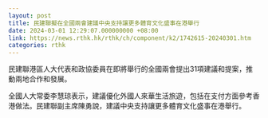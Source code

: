 ```yaml
---
layout: post
title: 民建聯擬在全國兩會建議中央支持讓更多體育文化盛事在港舉行
date: 2024-03-01 12:29:07.000000000 +08:00
link: https://news.rthk.hk/rthk/ch/component/k2/1742615-20240301.htm
categories: rthk
---
```


民建聯港區人大代表和政協委員在即將舉行的全國兩會提出31項建議和提案，推動兩地合作和發展。

全國人大常委李慧琼表示，建議優化外國人來華生活旅遊，包括在支付方面參考香港做法。民建聯副主席陳勇說，建議中央支持讓更多體育文化盛事在港舉行。
